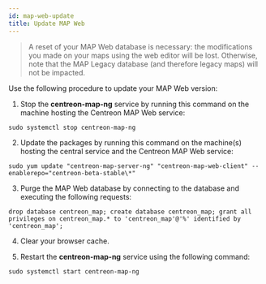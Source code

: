 ```yaml
---
id: map-web-update
title: Update MAP Web
---
```


> A reset of your MAP Web database is necessary: the modifications you made on your maps using the web editor will be lost. Otherwise, note that the MAP Legacy database (and therefore legacy maps) will not be impacted.

Use the following procedure to update your MAP Web version:

1. Stop the **centreon-map-ng** service by running this command on the machine hosting the Centreon MAP Web service:
 
  ```shell
  sudo systemctl stop centreon-map-ng
  ```

2. Update the packages by running this command on the machine(s) hosting the central service and the Centreon MAP Web service:
 
  ```shell
  sudo yum update "centreon-map-server-ng" "centreon-map-web-client" --enablerepo="centreon-beta-stable\*"
  ```

3. Purge the MAP Web database by connecting to the database and executing the following requests:
 
  ```shell
  drop database centreon_map; create database centreon_map; grant all privileges on centreon_map.* to 'centreon_map'@'%' identified by 'centreon_map';
  ```

4. Clear your browser cache.
 

5. Restart the **centreon-map-ng** service using the following command:
 
  ```shell
  sudo systemctl start centreon-map-ng
  ```
